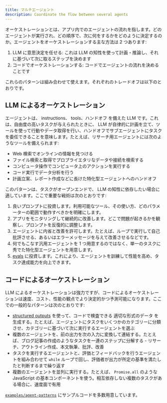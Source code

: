```yaml
---
title: マルチエージェント
description: Coordinate the flow between several agents
---
```


オーケストレーションとは、アプリ内でのエージェントの流れを指します。どのエージェントが実行され、どの順序で、次に何をするかをどのように決定するのか。エージェントをオーケストレーションする主な方法は 2 つあります:

1. LLM に意思決定を任せる: これは LLM の知性を使って計画・推論し、それに基づいて次に取るステップを決めます
2. コードでオーケストレーションする: コードでエージェントの流れを決めることです

これらのパターンは組み合わせて使えます。それぞれのトレードオフは以下のとおりです。

## LLM によるオーケストレーション

エージェントは、 instructions、 tools、ハンドオフ を備えた LLM です。これは、自由度の高いタスクが与えられたときに、 LLM が自律的に計画を立て、ツールを使って行動やデータ取得を行い、ハンドオフでサブエージェントにタスクを委任できることを意味します。たとえば、リサーチ用エージェントには次のようなツールを備えられます:

- Web 検索でオンラインの情報を見つける
- ファイル検索と取得でプロプライエタリなデータや接続を検索する
- コンピュータ操作でコンピュータ上のアクションを実行する
- コード実行でデータ分析を行う
- 計画立案、レポート作成などに長けた特化型エージェントへのハンドオフ

このパターンは、タスクがオープンエンドで、 LLM の知性に依存したい場合に適しています。ここで重要な戦術は次のとおりです:

1. 良いプロンプトに投資します。利用可能なツール、その使い方、どのパラメーターの範囲で動作すべきかを明確にします。
2. アプリをモニタリングして継続的に改善します。どこで問題が起きるかを観察し、プロンプトを反復的に調整します。
3. エージェントに内省と改善を許可します。たとえば、ループで実行して自己批評させる、あるいはエラーメッセージを与えて改善させるなどです。
4. 何でもこなす汎用エージェントを 1 つ用意するのではなく、単一のタスクに秀でた特化型エージェントを用意します。
5. [evals](https://platform.openai.com/docs/guides/evals) に投資します。これにより、エージェントを訓練して性能を高め、タスク達成能力を向上できます。

## コードによるオーケストレーション

LLM によるオーケストレーションは強力ですが、コードによるオーケストレーションは速度、コスト、性能の観点でより決定的かつ予測可能になります。ここでの一般的なパターンは次のとおりです:

- [structured outputs](https://platform.openai.com/docs/guides/structured-outputs) を使って、コードで検査できる 適切な形式のデータ を生成する。たとえば、エージェントにタスクをいくつかのカテゴリーに分類させ、カテゴリーに基づいて次に実行するエージェントを選ぶ
- 複数のエージェントを、前の出力を次の入力に変換して連結する。たとえば、ブログ記事の作成のようなタスクを一連のステップに分解する - リサーチ、アウトライン作成、本文執筆、批評、改善
- タスクを実行するエージェントと、評価とフィードバックを行うエージェントを組み合わせて `while` ループで回し、評価者が出力が所定の基準を満たしたと判断するまで繰り返す
- 複数のエージェントを並列に実行する。たとえば、 `Promise.all` のような JavaScript の基本コンポーネントを使う。相互依存しない複数のタスクがある場合に、速度面で有用

[`examples/agent-patterns`](https://github.com/openai/openai-agents-js/tree/main/examples/agent-patterns) にサンプルコードを多数用意しています。
